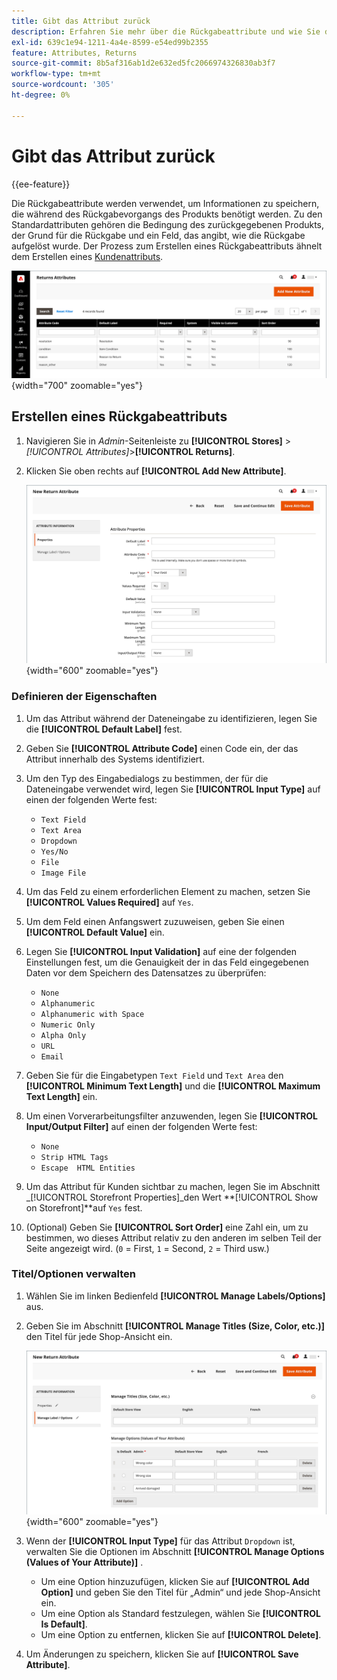 ```yaml
---
title: Gibt das Attribut zurück
description: Erfahren Sie mehr über die Rückgabeattribute und wie Sie die Attribute erstellen, die für die Verarbeitung von Rückgaben in Ihrem Store erforderlich sind.
exl-id: 639c1e94-1211-4a4e-8599-e54ed99b2355
feature: Attributes, Returns
source-git-commit: 8b5af316ab1d2e632ed5fc2066974326830ab3f7
workflow-type: tm+mt
source-wordcount: '305'
ht-degree: 0%

---
```


# Gibt das Attribut zurück

{{ee-feature}}

Die Rückgabeattribute werden verwendet, um Informationen zu speichern, die während des Rückgabevorgangs des Produkts benötigt werden. Zu den Standardattributen gehören die Bedingung des zurückgegebenen Produkts, der Grund für die Rückgabe und ein Feld, das angibt, wie die Rückgabe aufgelöst wurde. Der Prozess zum Erstellen eines Rückgabeattributs ähnelt dem Erstellen eines [Kundenattributs](../customers/attribute-properties.md).

![Admin - Gibt Attribute zurück](./assets/attribute-returns.png){width="700" zoomable="yes"}

## Erstellen eines Rückgabeattributs

1. Navigieren Sie in _Admin_-Seitenleiste zu **[!UICONTROL Stores]** > _[!UICONTROL Attributes]_>**[!UICONTROL Returns]**.

1. Klicken Sie oben rechts auf **[!UICONTROL Add New Attribute]**.

   ![Neue Rückgabe - Attributeigenschaften](./assets/attribute-returns-new-properties.png){width="600" zoomable="yes"}

### Definieren der Eigenschaften

1. Um das Attribut während der Dateneingabe zu identifizieren, legen Sie die **[!UICONTROL Default Label]** fest.

1. Geben Sie **[!UICONTROL Attribute Code]** einen Code ein, der das Attribut innerhalb des Systems identifiziert.

1. Um den Typ des Eingabedialogs zu bestimmen, der für die Dateneingabe verwendet wird, legen Sie **[!UICONTROL Input Type]** auf einen der folgenden Werte fest:

   - `Text Field`
   - `Text Area`
   - `Dropdown`
   - `Yes/No`
   - `File`
   - `Image File`

1. Um das Feld zu einem erforderlichen Element zu machen, setzen Sie **[!UICONTROL Values Required]** auf `Yes`.

1. Um dem Feld einen Anfangswert zuzuweisen, geben Sie einen **[!UICONTROL Default Value]** ein.

1. Legen Sie **[!UICONTROL Input Validation]** auf eine der folgenden Einstellungen fest, um die Genauigkeit der in das Feld eingegebenen Daten vor dem Speichern des Datensatzes zu überprüfen:

   - `None`
   - `Alphanumeric`
   - `Alphanumeric with Space`
   - `Numeric Only`
   - `Alpha Only`
   - `URL`
   - `Email`

1. Geben Sie für die Eingabetypen `Text Field` und `Text Area` den **[!UICONTROL Minimum Text Length]** und die **[!UICONTROL Maximum Text Length]** ein.

1. Um einen Vorverarbeitungsfilter anzuwenden, legen Sie **[!UICONTROL Input/Output Filter]** auf einen der folgenden Werte fest:

   - `None`
   - `Strip HTML Tags`
   - `Escape  HTML Entities`

1. Um das Attribut für Kunden sichtbar zu machen, legen Sie im Abschnitt _[!UICONTROL Storefront Properties]_den Wert **[!UICONTROL Show on Storefront]**auf `Yes` fest.

1. (Optional) Geben Sie **[!UICONTROL Sort Order]** eine Zahl ein, um zu bestimmen, wo dieses Attribut relativ zu den anderen im selben Teil der Seite angezeigt wird. (`0` = First, `1` = Second, `2` = Third usw.)

### Titel/Optionen verwalten

1. Wählen Sie im linken Bedienfeld **[!UICONTROL Manage Labels/Options]** aus.

1. Geben Sie im Abschnitt **[!UICONTROL Manage Titles (Size, Color, etc.)]** den Titel für jede Shop-Ansicht ein.

   ![Kennzeichnungen verwalten](./assets/return-attributes.png){width="600" zoomable="yes"}

1. Wenn der **[!UICONTROL Input Type]** für das Attribut `Dropdown` ist, verwalten Sie die Optionen im Abschnitt **[!UICONTROL Manage Options (Values of Your Attribute)]** .

   - Um eine Option hinzuzufügen, klicken Sie auf **[!UICONTROL Add Option]** und geben Sie den Titel für „Admin“ und jede Shop-Ansicht ein.
   - Um eine Option als Standard festzulegen, wählen Sie **[!UICONTROL Is Default]**.
   - Um eine Option zu entfernen, klicken Sie auf **[!UICONTROL Delete]**.

1. Um Änderungen zu speichern, klicken Sie auf **[!UICONTROL Save Attribute]**.
